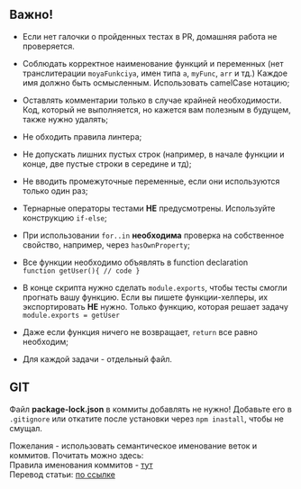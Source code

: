 ## Важно!

- Если нет галочки о пройденных тестах в PR, домашняя работа не проверяется.

- Соблюдать корректное наименование функций и переменных (нет транслитерации `moyaFunkciya`, имен типа `a`, `myFunc`, `arr` и тд.)
Каждое имя должно быть осмысленным. Использовать camelCase нотацию;

- Оставлять комментарии только в случае крайней необходимости. Код, который не выполняется, но кажется вам полезным в будущем, также нужно удалять;

- Не обходить правила линтера;

- Не допускать лишних пустых строк (например, в начале функции и конце, две пустые строки в середине и тд);

- Не вводить промежуточные переменные, если они используются только один раз;

- Тернарные операторы тестами **НЕ** предусмотрены. Используйте конструкцию `if-else`;

- При использовании `for..in` **необходима** проверка на собственное свойство, например, через `hasOwnProperty`; 

- Все функции необходимо объявлять в function declaration <br>
`
function getUser(){
  // code
}
`

- В конце скрипта нужно сделать `module.exports`, чтобы тесты смогли прогнать вашу функцию. Если вы пишете функции-хелперы, 
их экспортировать **НЕ** нужно. Только функцию, которая решает задачу<br>
`module.exports = getUser`

- Даже если функция ничего не возвращает, `return` все равно необходим;

- Для каждой задачи - отдельный файл.

## GIT

Файл **package-lock.json** в коммиты добавлять не нужно! Добавьте его в `.gitignore` или откатите после установки через `npm inastall`, чтобы не смущал.


Пожелания - использовать семантическое именование веток и коммитов. Почитать можно здесь: <br>
Правила именования коммитов - [тут](https://chris.beams.io/posts/git-commit/)<br>
Перевод статьи: [по ссылке](https://habr.com/ru/post/416887/)


